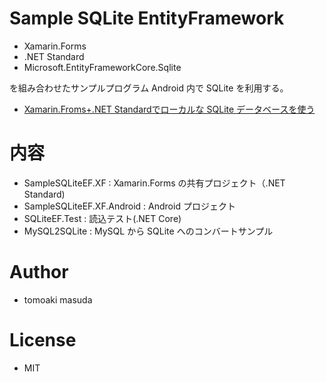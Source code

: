 # Sample SQLite EntityFramework

- Xamarin.Forms 
- .NET Standard 
- Microsoft.EntityFrameworkCore.Sqlite

を組み合わせたサンプルプログラム
Android 内で SQLite を利用する。

- [Xamarin.Froms+.NET Standardでローカルな SQLite データベースを使う](http://www.moonmile.net/blog/?p=9150)

# 内容

- SampleSQLiteEF.XF : Xamarin.Forms の共有プロジェクト（.NET Standard)
- SampleSQLiteEF.XF.Android : Android プロジェクト
- SQLiteEF.Test : 読込テスト(.NET Core)
- MySQL2SQLite : MySQL から SQLite へのコンバートサンプル

# Author 

- tomoaki masuda 

# License

- MIT


